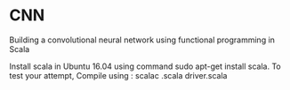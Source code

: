 # CNN
Building a convolutional neural network using functional programming in Scala

Install scala in Ubuntu 16.04 using command sudo apt-get install scala. 
To test your attempt, Compile using : scalac <filename>.scala driver.scala 
